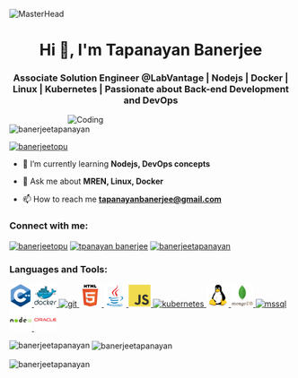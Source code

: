 ![MasterHead](https://user-images.githubusercontent.com/10498744/210012254-234538ff-d198-48aa-8964-37e6fd45d227.gif)

<h1 align="center">Hi 👋, I'm Tapanayan Banerjee</h1>
<h3 align="center">Associate Solution Engineer @LabVantage | Nodejs | Docker | Linux | Kubernetes | Passionate about Back-end Development and DevOps</h3>
<img align="right" alt="Coding" width="400" src="https://cdn.dribbble.com/users/1030477/screenshots/3398069/office.gif">

<p align="left"> <img src="https://komarev.com/ghpvc/?username=banerjeetapanayan&label=Profile%20views&color=0e75b6&style=flat" alt="banerjeetapanayan" /> </p>

<p align="left"> <a href="https://twitter.com/banerjeetopu" target="blank"><img src="https://img.shields.io/twitter/follow/banerjeetopu?logo=twitter&style=for-the-badge" alt="banerjeetopu" /></a> </p>

- 🌱 I’m currently learning **Nodejs, DevOps concepts**

- 💬 Ask me about **MREN, Linux, Docker**

- 📫 How to reach me **tapanayanbanerjee@gmail.com**

<h3 align="left">Connect with me:</h3>
<p align="left">
<a href="https://twitter.com/banerjeetopu" target="blank"><img align="center" src="https://raw.githubusercontent.com/rahuldkjain/github-profile-readme-generator/master/src/images/icons/Social/twitter.svg" alt="banerjeetopu" height="30" width="40" /></a>
<a href="https://linkedin.com/in/tpanayan-banerjee" target="blank"><img align="center" src="https://raw.githubusercontent.com/rahuldkjain/github-profile-readme-generator/master/src/images/icons/Social/linked-in-alt.svg" alt="tpanayan banerjee" height="30" width="40" /></a>
<a href="https://www.leetcode.com/banerjeetapanayan" target="blank"><img align="center" src="https://raw.githubusercontent.com/rahuldkjain/github-profile-readme-generator/master/src/images/icons/Social/leet-code.svg" alt="banerjeetapanayan" height="30" width="40" /></a>
</p>

<h3 align="left">Languages and Tools:</h3>
<p align="left"> <a href="https://www.w3schools.com/cpp/" target="_blank" rel="noreferrer"> <img src="https://raw.githubusercontent.com/devicons/devicon/master/icons/cplusplus/cplusplus-original.svg" alt="cplusplus" width="40" height="40"/> </a> <a href="https://www.docker.com/" target="_blank" rel="noreferrer"> <img src="https://raw.githubusercontent.com/devicons/devicon/master/icons/docker/docker-original-wordmark.svg" alt="docker" width="40" height="40"/> </a> <a href="https://git-scm.com/" target="_blank" rel="noreferrer"> <img src="https://www.vectorlogo.zone/logos/git-scm/git-scm-icon.svg" alt="git" width="40" height="40"/> </a> <a href="https://www.w3.org/html/" target="_blank" rel="noreferrer"> <img src="https://raw.githubusercontent.com/devicons/devicon/master/icons/html5/html5-original-wordmark.svg" alt="html5" width="40" height="40"/> </a> <a href="https://www.java.com" target="_blank" rel="noreferrer"> <img src="https://raw.githubusercontent.com/devicons/devicon/master/icons/java/java-original.svg" alt="java" width="40" height="40"/> </a> <a href="https://developer.mozilla.org/en-US/docs/Web/JavaScript" target="_blank" rel="noreferrer"> <img src="https://raw.githubusercontent.com/devicons/devicon/master/icons/javascript/javascript-original.svg" alt="javascript" width="40" height="40"/> </a> <a href="https://kubernetes.io" target="_blank" rel="noreferrer"> <img src="https://www.vectorlogo.zone/logos/kubernetes/kubernetes-icon.svg" alt="kubernetes" width="40" height="40"/> </a> <a href="https://www.linux.org/" target="_blank" rel="noreferrer"> <img src="https://raw.githubusercontent.com/devicons/devicon/master/icons/linux/linux-original.svg" alt="linux" width="40" height="40"/> </a> <a href="https://www.mongodb.com/" target="_blank" rel="noreferrer"> <img src="https://raw.githubusercontent.com/devicons/devicon/master/icons/mongodb/mongodb-original-wordmark.svg" alt="mongodb" width="40" height="40"/> </a> <a href="https://www.microsoft.com/en-us/sql-server" target="_blank" rel="noreferrer"> <img src="https://www.svgrepo.com/show/303229/microsoft-sql-server-logo.svg" alt="mssql" width="40" height="40"/> </a> <a href="https://nodejs.org" target="_blank" rel="noreferrer"> <img src="https://raw.githubusercontent.com/devicons/devicon/master/icons/nodejs/nodejs-original-wordmark.svg" alt="nodejs" width="40" height="40"/> </a> <a href="https://www.oracle.com/" target="_blank" rel="noreferrer"> <img src="https://raw.githubusercontent.com/devicons/devicon/master/icons/oracle/oracle-original.svg" alt="oracle" width="40" height="40"/> </a> </p>

<p><img align="left" src="https://github-readme-stats.vercel.app/api/top-langs?username=banerjeetapanayan&show_icons=true&locale=en&layout=compact" alt="banerjeetapanayan" /></p>

<p>&nbsp;<img align="center" src="https://github-readme-stats.vercel.app/api?username=banerjeetapanayan&show_icons=true&locale=en" alt="banerjeetapanayan" /></p>

<p><img align="center" src="https://github-readme-streak-stats.herokuapp.com/?user=banerjeetapanayan&" alt="banerjeetapanayan" /></p>
